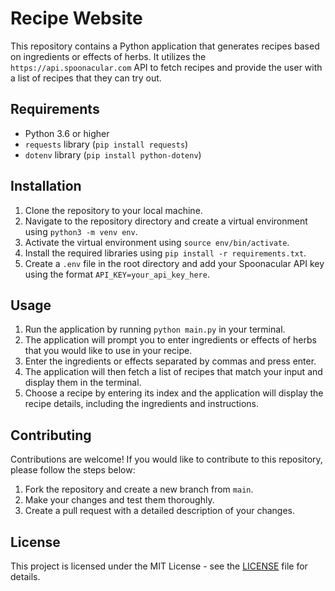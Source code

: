 # Recipe Website

This repository contains a Python application that generates recipes based on ingredients or effects of herbs. It utilizes the `https://api.spoonacular.com` API to fetch recipes and provide the user with a list of recipes that they can try out.

## Requirements

- Python 3.6 or higher
- `requests` library (`pip install requests`)
- `dotenv` library (`pip install python-dotenv`)

## Installation

1. Clone the repository to your local machine.
2. Navigate to the repository directory and create a virtual environment using `python3 -m venv env`.
3. Activate the virtual environment using `source env/bin/activate`.
4. Install the required libraries using `pip install -r requirements.txt`.
5. Create a `.env` file in the root directory and add your Spoonacular API key using the format `API_KEY=your_api_key_here`.

## Usage

1. Run the application by running `python main.py` in your terminal.
2. The application will prompt you to enter ingredients or effects of herbs that you would like to use in your recipe.
3. Enter the ingredients or effects separated by commas and press enter.
4. The application will then fetch a list of recipes that match your input and display them in the terminal.
5. Choose a recipe by entering its index and the application will display the recipe details, including the ingredients and instructions.

## Contributing

Contributions are welcome! If you would like to contribute to this repository, please follow the steps below:

1. Fork the repository and create a new branch from `main`.
2. Make your changes and test them thoroughly.
3. Create a pull request with a detailed description of your changes.

## License

This project is licensed under the MIT License - see the [LICENSE](LICENSE) file for details.
